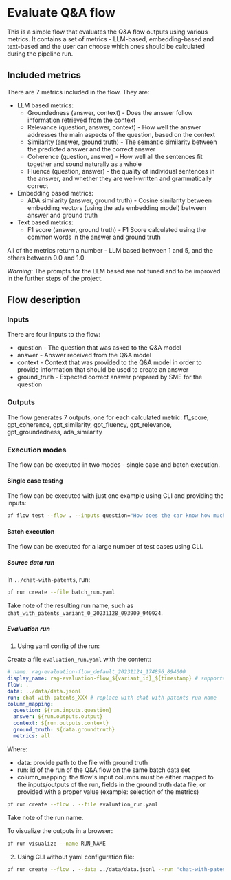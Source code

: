 # Evaluate Q&A flow

This is a simple flow that evaluates the Q&A flow outputs using various metrics.
It contains a set of metrics - LLM-based, embedding-based and text-based and the user can choose which ones should be calculated during the pipeline run.

## Included metrics

There are 7 metrics included in the flow. They are:

- LLM based metrics:
  - Groundedness (answer, context) - Does the answer follow information retrieved from the context
  - Relevance (question, answer, context) - How well the answer addresses the main aspects of the question, based on the context
  - Similarity (answer, ground truth) -  The semantic similarity between the predicted answer and the correct answer
  - Coherence (question, answer) - How well all the sentences fit together and sound naturally as a whole
  - Fluence (question, answer) - the quality of individual sentences in the answer, and whether they are well-written and grammatically correct
- Embedding based metrics:
  - ADA similarity (answer, ground truth) - Cosine similarity between embedding vectors (using the ada embedding model) between answer and ground truth
- Text based metrics:
  - F1 score (answer, ground truth) - F1 Score calculated using the common words in the answer and ground truth

All of the metrics return a number - LLM based between 1 and 5, and the others between 0.0 and 1.0.

_Warning:_ The prompts for the LLM based are not tuned and to be improved in the further steps of the project.

## Flow description

### Inputs

There are four inputs to the flow:

- question - The question that was asked to the Q&A model
- answer - Answer received from the Q&A model
- context - Context that was provided to the Q&A model in order to provide information that should be used to create an answer
- ground_truth - Expected correct answer prepared by SME for the question

### Outputs

The flow generates 7 outputs, one for each calculated metric:
f1_score, gpt_coherence, gpt_similarity, gpt_fluency, gpt_relevance, gpt_groundedness, ada_similarity

### Execution modes

The flow can be executed in two modes - single case and batch execution.

#### Single case testing

The flow can be executed with just one example using CLI and providing the inputs:

```bash
pf flow test --flow . --inputs question="How does the car know how much fuel is in the tank?" answer="Turn on engine and look at the dashboard" ground_truth="Dashboard has a fuel gauge" context="The car is equipped with many gauges. When the engine is turned on you can check the battery level, fuel level, oil temperature."
```

#### Batch execution

The flow can be executed for a large number of test cases using CLI.

##### Source data run

In `../chat-with-patents`, run:

```bash
pf run create --file batch_run.yaml
```

Take note of the resulting run name, such as `chat_with_patents_variant_0_20231128_093909_940924`.

##### Evaluation run

1. Using yaml config of the run:

Create a file `evaluation_run.yaml` with the content:

```yaml
# name: rag-evaluation-flow_default_20231124_174856_894000
display_name: rag-evaluation-flow_${variant_id}_${timestamp} # supported: ${variant_id},${timestamp},${run}
flow: .
data: ../data/data.jsonl
run: chat-with-patents_XXX # replace with chat-with-patents run name
column_mapping:
  question: ${run.inputs.question}
  answer: ${run.outputs.output}
  context: ${run.outputs.context}
  ground_truth: ${data.groundtruth}
  metrics: all
```

 Where:

- data: provide path to the file with ground truth
- run: id of the run of the Q&A flow on the same batch data set
- column_mapping: the flow's input columns must be either mapped to the inputs/outputs of the run, fields in the ground truth data file, or provided with a proper value (example: selection of the metrics)

```bash
pf run create --flow . --file evaluation_run.yaml     
```

Take note of the run name.

To visualize the outputs in a browser:

```bash
pf run visualize --name RUN_NAME
```

2. Using CLI without yaml configuration file:

```bash
pf run create --flow . --data ../data/data.jsonl --run "chat-with-patents_default_20231123_164401_111000" --column-mapping ground_truth='${data.groundtruth}' question='${run.inputs.question}' answer='${run.outputs.output}' context='${run.outputs.context}' metrics='all' --stream
```
